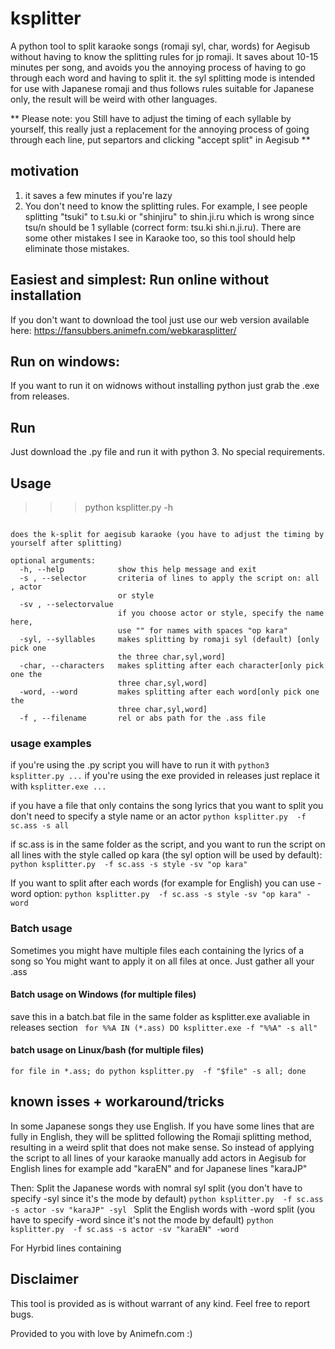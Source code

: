 # ksplitter
A python tool to split karaoke songs (romaji syl, char, words) for Aegisub without having to know the splitting rules for jp romaji. It saves about 10-15 minutes per song, and avoids you the annoying process of having to go through each word and having to split it. the syl splitting mode is intended for use with Japanese romaji and thus follows rules suitable for Japanese only, the result will be weird with other languages.

** Please note: you Still have to adjust the timing of each syllable by yourself, this really just a replacement for the annoying process of going through each line, put separtors and clicking "accept split" in Aegisub **

## motivation
1. it saves a few minutes if you're lazy
2. You don't need to know the splitting rules. For example, I see people splitting "tsuki" to t.su.ki or "shinjiru" to shin.ji.ru which is wrong since tsu/n should be 1 syllable (correct form: tsu.ki shi.n.ji.ru). There are some other mistakes I see in  Karaoke too, so this tool should help eliminate those mistakes.

## Easiest and simplest: Run online without installation
If you don't want to download the tool just use our web version available here: https://fansubbers.animefn.com/webkarasplitter/



## Run on windows:
If you want to run it on widnows without installing python just grab the .exe from releases.

## Run
Just download the .py file and run it with python 3. No special requirements.

## Usage 
>>> python ksplitter.py -h

```usage: ksplitter.py [-h] -s  [-sv] [-syl | -char | -word] -f

does the k-split for aegisub karaoke (you have to adjust the timing by
yourself after splitting)

optional arguments:
  -h, --help            show this help message and exit
  -s , --selector       criteria of lines to apply the script on: all , actor
                        or style
  -sv , --selectorvalue
                        if you choose actor or style, specify the name here,
                        use "" for names with spaces "op kara"
  -syl, --syllables     makes splitting by romaji syl (default) [only pick one
                        the three char,syl,word]
  -char, --characters   makes splitting after each character[only pick one the
                        three char,syl,word]
  -word, --word         makes splitting after each word[only pick one the
                        three char,syl,word]
  -f , --filename       rel or abs path for the .ass file
```
### usage examples
if you're using the .py script 
you will have to run it with `python3 ksplitter.py ...` if you're using the exe provided in releases just replace it with `ksplitter.exe ...`

if you have a file that only contains the song lyrics that you want to split you don't need to specify a style name or an actor
`python ksplitter.py  -f sc.ass -s all  `

if sc.ass is in the same folder as the script, and you want to run the script on all lines with the style called op kara (the syl option will be used by default):
`python ksplitter.py  -f sc.ass -s style -sv "op kara"  `

If you want to split after each words (for example for English) you can use -word option:
`python ksplitter.py  -f sc.ass -s style -sv "op kara" -word `



### Batch usage 
Sometimes you might have multiple files each containing the lyrics of a song so You might want to apply it on all files at once. Just gather all your .ass 
#### Batch usage on Windows (for multiple files)
save this in a batch.bat file in the same folder as ksplitter.exe avaliable in releases section
` for %%A IN (*.ass) DO ksplitter.exe -f "%%A" -s all"`

#### batch usage on Linux/bash (for multiple files)
`for file in *.ass; do python ksplitter.py  -f "$file" -s all; done`



## known isses + workaround/tricks
In some Japanese songs they use English.
If you have some lines that are fully in English, they will be splitted following the Romaji splitting method, resulting in a weird split that does not make sense. So instead of applying the script to all lines of your karaoke manually add actors in Aegisub for English lines for example add "karaEN" and for Japanese lines "karaJP"

Then:
Split the Japanese words with nomral syl split (you don't have to specify -syl since it's the mode by default)
`python ksplitter.py  -f sc.ass -s actor -sv "karaJP" -syl `
Split the English words with  -word split (you  have to specify -word since it's not the mode by default)
`python ksplitter.py  -f sc.ass -s actor -sv "karaEN" -word `

For Hyrbid lines containing 

## Disclaimer

This tool is provided as is without warrant of any kind.
Feel free to report bugs.

Provided to you with love by Animefn.com :) 
